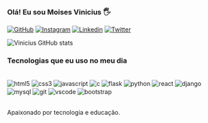 ### Olá! Eu sou Moises Vinicius 🖐

[![GitHub](https://img.shields.io/badge/GitHub-100000?style=for-the-badge&logo=github&logoColor=white)](https://github.com/moisesvinicius)
[![Instagram](https://img.shields.io/badge/Instagram-E4405F?style=for-the-badge&logo=instagram&logoColor=white)](https://www.instagram.com/moisesvinicius55/)
[![Linkedin](https://img.shields.io/badge/LinkedIn-0077B5?style=for-the-badge&logo=linkedin&logoColor=white)](https://www.linkedin.com/in/mois%C3%A9s-vinicius-5558a629a/)
[![Twitter](https://img.shields.io/badge/Twitter-1DA1F2?style=for-the-badge&logo=twitter&logoColor=white)](https://twitter.com/vinic52522)

![Vinicius GitHub stats](https://github-readme-stats.vercel.app/api?username=moisesvinicius&show_icons=true&theme=dracula)


### Tecnologias que eu uso no meu dia

<div style="display: inline_block"><br/>
  <img align="center" alt="html5" src="https://img.shields.io/badge/HTML5-E34F26?style=for-the-badge&logo=html5&logoColor=white">
  <img align="center" alt="css3" src="https://img.shields.io/badge/CSS3-1572B6?style=for-the-badge&logo=css3&logoColor=white">
  <img align="center" alt="javascript" src="https://img.shields.io/badge/JavaScript-F7DF1E?style=for-the-badge&logo=javascript&logoColor=black">
  <img align="center" alt="c" src="https://img.shields.io/badge/C-00599C?style=for-the-badge&logo=c&logoColor=white">
  <img align="center" alt="flask" src="https://img.shields.io/badge/Flask-000000?style=for-the-badge&logo=flask&logoColor=white">
  <img align="center" alt="python" src="https://img.shields.io/badge/Python-14354C?style=for-the-badge&logo=python&logoColor=white">
  <img align="center" alt="react" src="https://img.shields.io/badge/React-20232A?style=for-the-badge&logo=react&logoColor=61DAFB">
  <img align="center" alt="django" src="https://img.shields.io/badge/Django-092E20?style=for-the-badge&logo=django&logoColor=white">
  <img align="center" alt="mysql" src="https://img.shields.io/badge/MySQL-4479A1?style=for-the-badge&logo=mysql&logoColor=white">
  <img align="center" alt="git" src="https://img.shields.io/badge/Git-F05032?style=for-the-badge&logo=git&logoColor=white">
  <img align="center" alt="vscode" src="https://img.shields.io/badge/VSCode-0078D4?style=for-the-badge&logo=visualstudiocode&logoColor=white">
  <img align="center" alt="bootstrap" src="https://img.shields.io/badge/Bootstrap-563D7C?style=for-the-badge&logo=bootstrap&logoColor=white">
</div><br/>

Apaixonado por tecnologia e educação.
